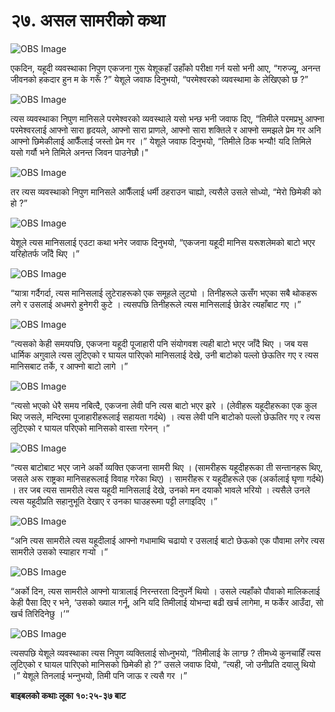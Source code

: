 # २७. असल सामरीको कथा

![OBS Image](https://cdn.door43.org/obs/jpg/360px/obs-en-27-01.jpg)

एकदिन, यहूदी व्यवस्थाका निपुण एकजना गुरू येशूकहाँ उहाँको परीक्षा गर्न यसो भनी आए, “गरुज्यू, अनन्त जीवनको हकदार हुन म के गरूँ ?” येशूले जवाफ दिनुभयो, “परमेश्‍वरको व्यवस्थामा के लेखिएको छ ?”

![OBS Image](https://cdn.door43.org/obs/jpg/360px/obs-en-27-02.jpg)

त्यस व्यवस्थाका निपुण मानिसले परमेश्‍वरको व्यवस्थाले यसो भन्छ भनी जवाफ दिए, “तिमीले परमप्रभु आफ्ना परमेश्‍वरलाई आफ्नो सारा हृदयले, आफ्नो सारा प्राणले, आफ्नो सारा शक्तिले र आफ्नो समझले प्रेम गर अनि आफ्नो छिमेकीलाई आफैँलाई जस्तो प्रेम गर ।” येशूले जवाफ दिनुभयो, “तिमीले ठिक भन्यौ! यदि तिमिले यसो गर्यौ भने तिमिले अनन्‍त जिवन पाउनेछौ।"

![OBS Image](https://cdn.door43.org/obs/jpg/360px/obs-en-27-03.jpg)

तर त्यस व्यवस्थाको निपुण मानिसले आफैँलाई धर्मी ठहराउन चाह्यो, त्यसैले उसले सोध्यो, “मेरो छिमेकी को हो ?”

![OBS Image](https://cdn.door43.org/obs/jpg/360px/obs-en-27-04.jpg)

येशूले त्यस मानिसलाई एउटा कथा भनेर जवाफ दिनुभयो, “एकजना यहूदी मानिस यरूशलेमको बाटो भएर यरिहोतर्फ जाँदै थिए ।”

![OBS Image](https://cdn.door43.org/obs/jpg/360px/obs-en-27-05.jpg)

“यात्रा गर्दैगर्दा, त्यस मानिसलाई लुटेराहरूको एक समूहले लुट्यो । तिनीहरूले ऊसँग भएका सबै थोकहरू लगे र उसलाई अधमरो हुनेगरी कुटे । त्यसपछि तिनीहरूले त्यस मानिसलाई छाेडेर त्यहाँबाट गए ।”

![OBS Image](https://cdn.door43.org/obs/jpg/360px/obs-en-27-06.jpg)

“त्यसको केही समयपछि, एकजना यहूदी पूजाहारी पनि संयोगवश त्यही बाटो भएर जाँदै थिए । जब यस धार्मिक अगुवाले त्यस लुटिएको र घायल पारिएको मानिसलाई देखे, उनी बाटोको पल्लो छेऊतिर गए र त्यस मानिसबाट तर्के, र आफ्नो बाटो लागे ।”

![OBS Image](https://cdn.door43.org/obs/jpg/360px/obs-en-27-07.jpg)

“त्यसो भएको धेरै समय नबित्दै, एकजना लेवी पनि त्यस बाटो भएर झरे । (लेवीहरू यहूदीहरूका एक कुल थिए जसले, मन्दिरमा पूजाहारीहरूलाई सहायता गर्दथे) । त्यस लेवी पनि बाटोको पल्लो छेऊतिर गए र त्यस लुटिएको र घायल परिएको मानिसको वास्ता गरेनन् ।”

![OBS Image](https://cdn.door43.org/obs/jpg/360px/obs-en-27-08.jpg)

“त्यस बाटोबाट भएर जाने अर्को व्यक्ति एकजना सामरी थिए । (सामरीहरू यहूदीहरूका ती सन्तानहरू थिए, जसले अरू राष्ट्रका मानिसहरूलाई विवाह गरेका थिए) । सामरीहरू र यहूदीहरूले एक (अर्कालाई घृणा गर्दथे) । तर जब त्यस सामरीले त्यस यहूदी मानिसलाई देखे, उनको मन दयाको भावले भरियो । त्यसैले उनले त्यस यहूदीप्रति सहानुभूति देखाए र उनका घाउहरूमा पट्टी लगाइदिए ।”

![OBS Image](https://cdn.door43.org/obs/jpg/360px/obs-en-27-09.jpg)

“अनि त्यस सामरीले त्यस यहूदीलाई आफ्नो गधामाथि चढायो र उसलाई बाटो छेऊको एक पौवामा लगेर त्यस सामरीले उसको स्याहार गर्‍यो ।”

![OBS Image](https://cdn.door43.org/obs/jpg/360px/obs-en-27-10.jpg)

“अर्को दिन, त्यस सामरीले आफ्नो यात्रालाई निरन्तरता दिनुपर्ने थियो । उसले त्यहाँको पौवाको मालिकलाई केही पैसा दिए र भने, ‘उसको ख्याल गर्नू, अनि यदि तिमीलाई योभन्दा बढी खर्च लागेमा, म फर्केर आउँदा, सो खर्च तिरिदिनेछु ।’”

![OBS Image](https://cdn.door43.org/obs/jpg/360px/obs-en-27-11.jpg)

त्यसपछि येशूले व्यवस्थाका त्यस निपुण व्यक्तिलाई सोध्‍नुभयो, “तिमीलाई के लाग्छ ? तीमध्ये कुनचाहिँ त्यस लुटिएको र घायल पारिएको मानिसको छिमेकी हो ?” उसले जवाफ दियो, “त्यही, जो उनीप्रति दयालु थियो ।” येशूले तिनलाई भन्‍नुभयो, तिमी पनि जाऊ र त्यसै गर ।”

__बाइबलको कथाः लूका १०:२५-३७ बाट__
